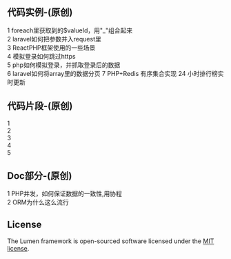 ## 代码实例-(原创)  
1 foreach里获取到的$valueId，用"_"组合起来   
2 laravel如何把参数并入request里   
3 ReactPHP框架使用的一些场景   
4 模拟登录如何跳过https   
5 php如何模拟登录，并抓取登录后的数据   
6 laravel如何将array里的数据分页 
7 PHP+Redis 有序集合实现 24 小时排行榜实时更新

## 代码片段-(原创)   
1  
2   
3   
4   
5   

## Doc部分-(原创)   
1 PHP并发，如何保证数据的一致性,用协程    
2 ORM为什么这么流行

## License   

The Lumen framework is open-sourced software licensed under the [MIT license](https://opensource.org/licenses/MIT).
